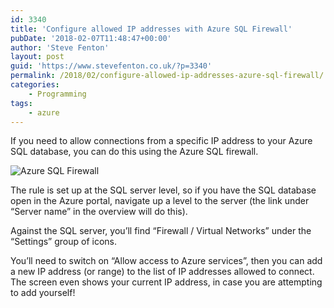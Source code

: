 ```yaml
---
id: 3340
title: 'Configure allowed IP addresses with Azure SQL Firewall'
pubDate: '2018-02-07T11:48:47+00:00'
author: 'Steve Fenton'
layout: post
guid: 'https://www.stevefenton.co.uk/?p=3340'
permalink: /2018/02/configure-allowed-ip-addresses-azure-sql-firewall/
categories:
    - Programming
tags:
    - azure
---
```


If you need to allow connections from a specific IP address to your Azure SQL database, you can do this using the Azure SQL firewall.

![Azure SQL Firewall](https://www.stevefenton.co.uk/wp-content/uploads/2018/02/azure-sql-firewall.png)

The rule is set up at the SQL server level, so if you have the SQL database open in the Azure portal, navigate up a level to the server (the link under “Server name” in the overview will do this).

Against the SQL server, you’ll find “Firewall / Virtual Networks” under the “Settings” group of icons.

You’ll need to switch on “Allow access to Azure services”, then you can add a new IP address (or range) to the list of IP addresses allowed to connect. The screen even shows your current IP address, in case you are attempting to add yourself!